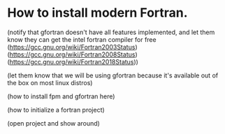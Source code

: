 # How to install modern Fortran.

(notify that gfortran doesn't have all features implemented, and let them know they can get the intel fortran compiler for free
  (https://gcc.gnu.org/wiki/Fortran2003Status)
  (https://gcc.gnu.org/wiki/Fortran2008Status)
  (https://gcc.gnu.org/wiki/Fortran2018Status))

(let them know that we will be using gfortran because it's available out of the box on most linux distros)

(how to install fpm and gfortran here)

(how to initialize a fortran project)

(open project and show around)
